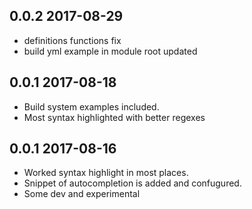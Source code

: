 ## 0.0.2 2017-08-29
- definitions functions fix
- build yml example in module root updated

## 0.0.1 2017-08-18
- Build system examples included.
- Most syntax highlighted with better regexes

## 0.0.1 2017-08-16
- Worked syntax highlight in most places.
- Snippet of autocompletion is added and confugured.
- Some dev and experimental
